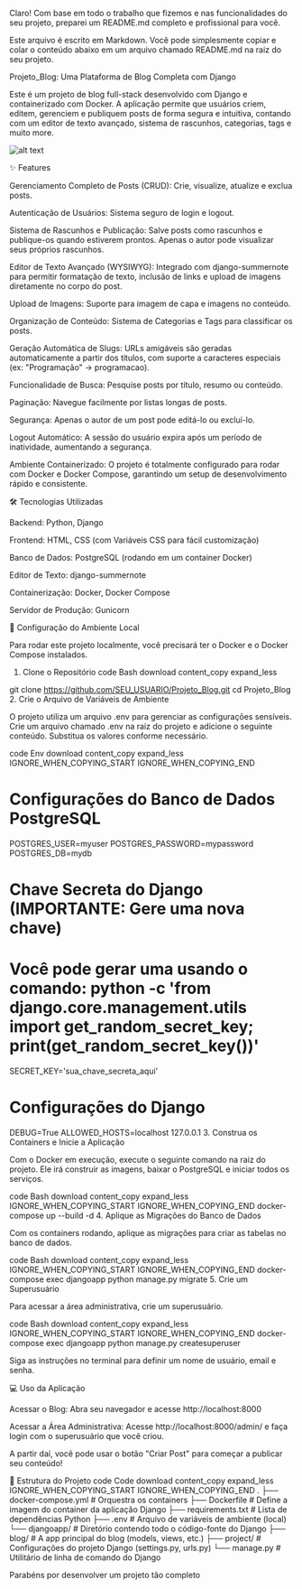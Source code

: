 Claro! Com base em todo o trabalho que fizemos e nas funcionalidades do seu projeto, preparei um README.md completo e profissional para você.

Este arquivo é escrito em Markdown. Você pode simplesmente copiar e colar o conteúdo abaixo em um arquivo chamado README.md na raiz do seu projeto.

Projeto_Blog: Uma Plataforma de Blog Completa com Django

Este é um projeto de blog full-stack desenvolvido com Django e containerizado com Docker. A aplicação permite que usuários criem, editem, gerenciem e publiquem posts de forma segura e intuitiva, contando com um editor de texto avançado, sistema de rascunhos, categorias, tags e muito more.

![alt text](https://github.com/arthurbleich/Projeto_Blog/assets/101886835/9564f331-50e5-47e9-a764-a74578b94f1c)

✨ Features

Gerenciamento Completo de Posts (CRUD): Crie, visualize, atualize e exclua posts.

Autenticação de Usuários: Sistema seguro de login e logout.

Sistema de Rascunhos e Publicação: Salve posts como rascunhos e publique-os quando estiverem prontos. Apenas o autor pode visualizar seus próprios rascunhos.

Editor de Texto Avançado (WYSIWYG): Integrado com django-summernote para permitir formatação de texto, inclusão de links e upload de imagens diretamente no corpo do post.

Upload de Imagens: Suporte para imagem de capa e imagens no conteúdo.

Organização de Conteúdo: Sistema de Categorias e Tags para classificar os posts.

Geração Automática de Slugs: URLs amigáveis são geradas automaticamente a partir dos títulos, com suporte a caracteres especiais (ex: "Programação" → programacao).

Funcionalidade de Busca: Pesquise posts por título, resumo ou conteúdo.

Paginação: Navegue facilmente por listas longas de posts.

Segurança: Apenas o autor de um post pode editá-lo ou excluí-lo.

Logout Automático: A sessão do usuário expira após um período de inatividade, aumentando a segurança.

Ambiente Containerizado: O projeto é totalmente configurado para rodar com Docker e Docker Compose, garantindo um setup de desenvolvimento rápido e consistente.

🛠️ Tecnologias Utilizadas

Backend: Python, Django

Frontend: HTML, CSS (com Variáveis CSS para fácil customização)

Banco de Dados: PostgreSQL (rodando em um container Docker)

Editor de Texto: django-summernote

Containerização: Docker, Docker Compose

Servidor de Produção: Gunicorn

🚀 Configuração do Ambiente Local

Para rodar este projeto localmente, você precisará ter o Docker e o Docker Compose instalados.

1. Clone o Repositório
code
Bash
download
content_copy
expand_less

git clone https://github.com/SEU_USUARIO/Projeto_Blog.git
cd Projeto_Blog
2. Crie o Arquivo de Variáveis de Ambiente

O projeto utiliza um arquivo .env para gerenciar as configurações sensíveis. Crie um arquivo chamado .env na raiz do projeto e adicione o seguinte conteúdo. Substitua os valores conforme necessário.

code
Env
download
content_copy
expand_less
IGNORE_WHEN_COPYING_START
IGNORE_WHEN_COPYING_END
# Configurações do Banco de Dados PostgreSQL
POSTGRES_USER=myuser
POSTGRES_PASSWORD=mypassword
POSTGRES_DB=mydb

# Chave Secreta do Django (IMPORTANTE: Gere uma nova chave)
# Você pode gerar uma usando o comando: python -c 'from django.core.management.utils import get_random_secret_key; print(get_random_secret_key())'
SECRET_KEY='sua_chave_secreta_aqui'

# Configurações do Django
DEBUG=True
ALLOWED_HOSTS=localhost 127.0.0.1
3. Construa os Containers e Inicie a Aplicação

Com o Docker em execução, execute o seguinte comando na raiz do projeto. Ele irá construir as imagens, baixar o PostgreSQL e iniciar todos os serviços.

code
Bash
download
content_copy
expand_less
IGNORE_WHEN_COPYING_START
IGNORE_WHEN_COPYING_END
docker-compose up --build -d
4. Aplique as Migrações do Banco de Dados

Com os containers rodando, aplique as migrações para criar as tabelas no banco de dados.

code
Bash
download
content_copy
expand_less
IGNORE_WHEN_COPYING_START
IGNORE_WHEN_COPYING_END
docker-compose exec djangoapp python manage.py migrate
5. Crie um Superusuário

Para acessar a área administrativa, crie um superusuário.

code
Bash
download
content_copy
expand_less
IGNORE_WHEN_COPYING_START
IGNORE_WHEN_COPYING_END
docker-compose exec djangoapp python manage.py createsuperuser

Siga as instruções no terminal para definir um nome de usuário, email e senha.

💻 Uso da Aplicação

Acessar o Blog: Abra seu navegador e acesse http://localhost:8000

Acessar a Área Administrativa: Acesse http://localhost:8000/admin/ e faça login com o superusuário que você criou.

A partir daí, você pode usar o botão "Criar Post" para começar a publicar seu conteúdo!

📁 Estrutura do Projeto
code
Code
download
content_copy
expand_less
IGNORE_WHEN_COPYING_START
IGNORE_WHEN_COPYING_END
.
├── docker-compose.yml     # Orquestra os containers
├── Dockerfile             # Define a imagem do container da aplicação Django
├── requirements.txt       # Lista de dependências Python
├── .env                   # Arquivo de variáveis de ambiente (local)
└── djangoapp/             # Diretório contendo todo o código-fonte do Django
    ├── blog/              # A app principal do blog (models, views, etc.)
    ├── project/           # Configurações do projeto Django (settings.py, urls.py)
    └── manage.py          # Utilitário de linha de comando do Django

Parabéns por desenvolver um projeto tão completo
